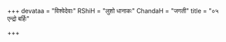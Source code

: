 +++
devataa = "विश्वेदेवाः"
RShiH = "लुशो धानाकः"
ChandaH = "जगती"
title = "०५ एन्द्रो बर्हिः"

+++
